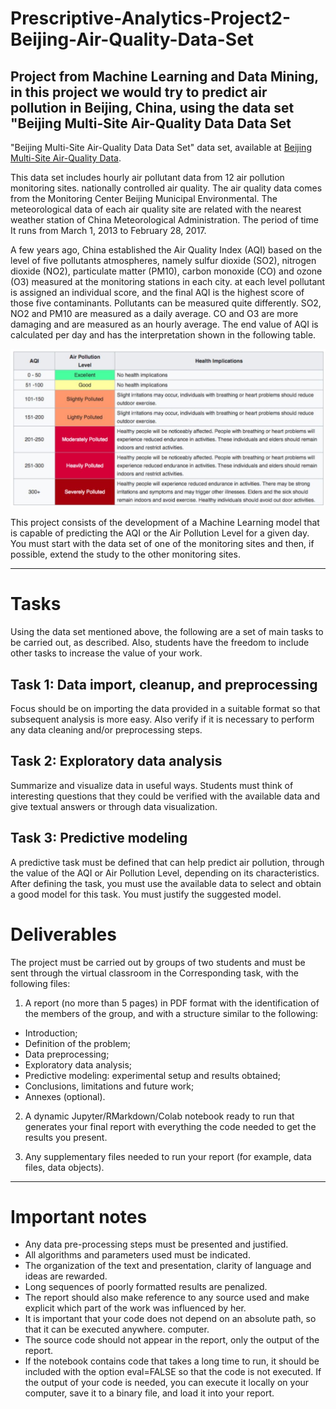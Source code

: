 # Prescriptive-Analytics-Project2-Beijing-Air-Quality-Data-Set
Project from Machine Learning and Data Mining, in this project we would try to predict air pollution in Beijing, China, using the data set "Beijing Multi-Site Air-Quality Data Data Set
-
"Beijing Multi-Site Air-Quality Data Data Set" data set, available at [Beijing Multi-Site Air-Quality Data](http://archive.ics.uci.edu/dataset/501/beijing+multi+site+air+quality+data).

This data set includes hourly air pollutant data from 12 air pollution monitoring sites.
nationally controlled air quality. The air quality data comes from the Monitoring Center
Beijing Municipal Environmental. The meteorological data of each air quality site are related
with the nearest weather station of China Meteorological Administration. The period of time
It runs from March 1, 2013 to February 28, 2017.

A few years ago, China established the Air Quality Index (AQI) based on the level of five pollutants
atmospheres, namely sulfur dioxide (SO2), nitrogen dioxide (NO2), particulate matter (PM10),
carbon monoxide (CO) and ozone (O3) measured at the monitoring stations in each city. at each level
pollutant is assigned an individual score, and the final AQI is the highest score of those five
contaminants. Pollutants can be measured quite differently. SO2, NO2 and PM10 are measured
as a daily average. CO and O3 are more damaging and are measured as an hourly average. The end value of
AQI is calculated per day and has the interpretation shown in the following table.


![Table 1](/images/Health_Implications.jpg)


This project consists of the development of a Machine Learning model that is capable of predicting the AQI or the
Air Pollution Level for a given day. You must start with the data set of one of the
monitoring sites and then, if possible, extend the study to the other monitoring sites.

----------

# Tasks

Using the data set mentioned above, the following are a set of main tasks
to be carried out, as described. Also, students have the freedom to include other tasks
to increase the value of your work.

## Task 1: Data import, cleanup, and preprocessing

Focus should be on importing the data provided in a suitable format so that subsequent analysis is
more easy. Also verify if it is necessary to perform any data cleaning and/or preprocessing steps.

## Task 2: Exploratory data analysis
Summarize and visualize data in useful ways. Students must think of interesting questions that
they could be verified with the available data and give textual answers or through data visualization.

## Task 3: Predictive modeling
A predictive task must be defined that can help predict air pollution, through the value of the
AQI or Air Pollution Level, depending on its characteristics. After defining the task, you must
use the available data to select and obtain a good model for this task. You must justify the
suggested model.

# Deliverables
The project must be carried out by groups of two students and must be sent through the virtual classroom in the
Corresponding task, with the following files:

1. A report (no more than 5 pages) in PDF format with the identification of the members of the group, and with
a structure similar to the following:
-  Introduction;
-  Definition of the problem;
-   Data preprocessing;
-   Exploratory data analysis;
-   Predictive modeling: experimental setup and results obtained;
-   Conclusions, limitations and future work;
-   Annexes (optional).

2.  A dynamic Jupyter/RMarkdown/Colab notebook ready to run that generates your final report with everything
the code needed to get the results you present.

3. Any supplementary files needed to run your report (for example, data files,
data objects).

------
# Important notes

- Any data pre-processing steps must be presented and justified.
- All algorithms and parameters used must be indicated.
- The organization of the text and presentation, clarity of language and ideas are rewarded.
- Long sequences of poorly formatted results are penalized.
- The report should also make reference to any source used and make explicit which part of the
work was influenced by her.
- It is important that your code does not depend on an absolute path, so that it can be executed anywhere.
computer.
- The source code should not appear in the report, only the output of the report.
- If the notebook contains code that takes a long time to run, it should be included with the option
eval=FALSE so that the code is not executed. If the output of your code is needed, you can execute it
locally on your computer, save it to a binary file, and load it into your report.
